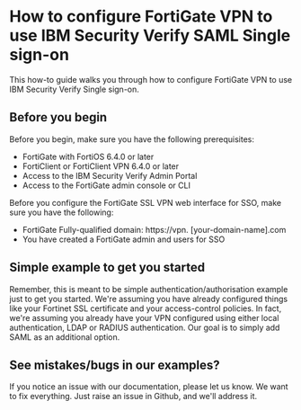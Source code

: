 # How to configure FortiGate VPN to use IBM Security Verify SAML Single sign-on

This how-to guide walks you through how to configure FortiGate VPN to use IBM Security Verify Single sign-on.

## Before you begin

Before you begin, make sure you have the following prerequisites:

- FortiGate with FortiOS 6.4.0 or later
- FortiClient or FortiClient VPN 6.4.0 or later
- Access to the IBM Security Verify Admin Portal
- Access to the FortiGate admin console or CLI

Before you configure the FortiGate SSL VPN web interface for SSO, make sure you have the following:

- FortiGate Fully-qualified domain: https://vpn. [your-domain-name].com
- You have created a FortiGate admin and users for SSO

## Simple example to get you started
Remember, this is meant to be simple authentication/authorisation example just to get you started. We're assuming you have already configured things like your Fortinet SSL certificate and your access-control policies. In fact, we're assuming you already have your VPN configured using either local authentication, LDAP or RADIUS authentication. Our goal is to simply add SAML as an additional option.

## See mistakes/bugs in our examples?
If you notice an issue with our documentation, please let us know. We want to fix everything. Just raise an issue in Github, and we'll address it.